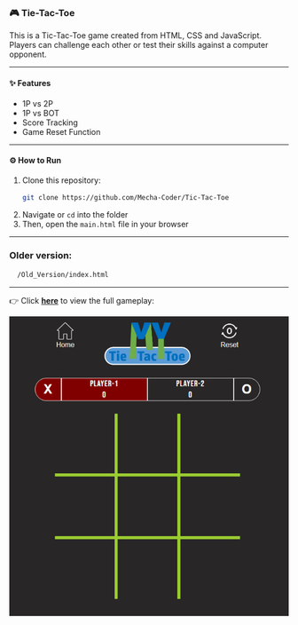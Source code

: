 ### 🎮 Tie-Tac-Toe

This is a Tic-Tac-Toe game created from HTML, CSS and JavaScript. Players can challenge each other or test their skills against a computer opponent.

---

#### ✨ Features
- 1P vs 2P
- 1P vs BOT
- Score Tracking
- Game Reset Function

---

#### ⚙️ How to Run
1. Clone this repository:
   ```bash
   git clone https://github.com/Mecha-Coder/Tic-Tac-Toe
   ```
2. Navigate or `cd` into the folder
3. Then, open the `main.html` file in your browser

---

### Older version: 
 ```bash
   /Old_Version/index.html
   ```
---

👉 Click [**here**](https://drive.google.com/file/d/15ds47PD9yASp5P4HumQ7S7Lc5PUIgt2U/view?usp=sharing) to view the full gameplay:

![Demo](https://github.com/Mecha-Coder/Learn-Web-Dev/blob/main/Demo/Tic-Tac-Toe.gif)



